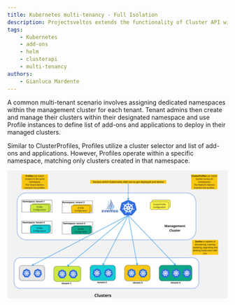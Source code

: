 ```yaml
---
title: Kubernetes multi-tenancy - Full Isolation
description: Projectsveltos extends the functionality of Cluster API with a solution for managing the installation, configuration & deletion of kubernetes cluster add-ons.
tags:
    - Kubernetes
    - add-ons
    - helm
    - clusterapi
    - multi-tenancy
authors:
    - Gianluca Mardente
---
```


A common multi-tenant scenario involves assigning dedicated namespaces within the management cluster for each tenant. 
Tenant admins then create and manage their clusters within their designated namespace and use Profile instances to define list of add-ons and applications to deploy in their managed clusters.

Similar to ClusterProfiles, Profiles utilize a cluster selector and list of add-ons and applications. 
However,  Profiles operate within a specific namespace, matching only clusters created in that namespace. 

![Profile vs ClusterProfile](../assets/Sveltos_Profile_ClusterProfile.jpg)